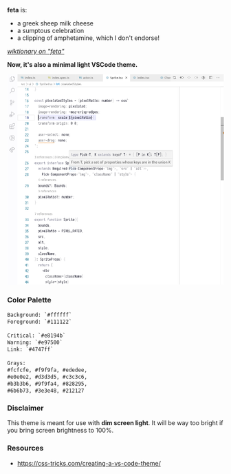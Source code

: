 **feta** is:

- a greek sheep milk cheese
- a sumptous celebration
- a clipping of amphetamine, which I don't endorse!

[_wiktionary on "feta"_](https://en.wiktionary.org/wiki/feta#Polish)

**Now, it's also a minimal light VSCode theme.**

![](/screenshots/light.png)

### Color Palette

```
Background: `#ffffff`
Foreground: `#111122`

Critical: `#e8194b`
Warning: `#e97500`
Link: `#4747ff`

Grays:
#fcfcfe, #f9f9fa, #ededee,
#e0e0e2, #d3d3d5, #c3c3c6,
#b3b3b6, #9f9fa4, #828295,
#6b6b73, #3e3e48, #212127
```

### Disclaimer

This theme is meant for use with **dim screen light**.
It will be way too bright if you bring screen brightness to 100%.

### Resources

- https://css-tricks.com/creating-a-vs-code-theme/
